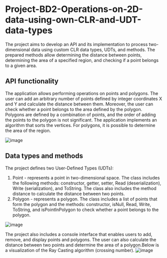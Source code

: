 # Project-BD2-Operations-on-2D-data-using-own-CLR-and-UDT-data-types
The project aims to develop an API and its implementation to process two-dimensional data using custom CLR data types, UDTs, and methods. The prepared methods allow determining the distance between points, determining the area of a specified region, and checking if a point belongs to a given area.

## API functionality
The application allows performing operations on points and polygons. The user can add an arbitrary number of points defined by integer coordinates X and Y and calculate the distance between them. Moreover, the user can check whether a point belongs to the area defined by the polygon. Polygons are defined by a combination of points, and the order of adding the points to the polygon is not significant. The application implements an algorithm that sorts the vertices. For polygons, it is possible to determine the area of the region.

![image](https://user-images.githubusercontent.com/83553257/225864800-d2fdc6fd-5ee8-4adb-b13e-a189a1bfef6d.png)

## Data types and methods
The project defines two User-Defined Types (UDTs):

1. Point - represents a point in two-dimensional space. The class includes the following methods: constructor, getter, setter, Read (deserialization), Write (serialization), and ToString. The class also includes the method distance to calculate the distance between two points.
2. Polygon - represents a polygon. The class includes a list of points that form the polygon and the methods: constructor, isNull, Read, Write, ToString, and isPointInPolygon to check whether a point belongs to the polygon.

![image](https://user-images.githubusercontent.com/83553257/225865159-f3abdd93-d5da-4539-944c-8aa1214c7c6f.png)

The project also includes a console interface that enables users to add, remove, and display points and polygons. The user can also calculate the distance between two points and determine the area of a polygon.Below is a visualization of the Ray Casting algorithm (crossing number).
![image](https://user-images.githubusercontent.com/83553257/225865290-6253d654-0b75-4060-b300-e4a1ca207b8e.png)
